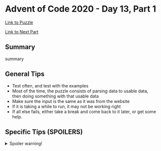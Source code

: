 # Advent of Code 2020 - Day 13, Part 1

[Link to Puzzle](https://adventofcode.com/2020/day/13)

[Link to Next Part](https://github.com/CodingAP/unofficial-aoc-syllabus/blob/main/years/2020/day13/part2.md)

## Summary
summary

## General Tips
- Test often, and test with the examples
- Most of the time, the puzzle consists of parsing data to usable data, then doing something with that usable data
- Make sure the input is the same as it was from the website
- If it is taking a while to run, it may not be working right
- If all else fails, either take a break and come back to it later, or get some help.

## Specific Tips (SPOILERS)
<details> <summary>Spoiler warning!</summary>

specific tips

</details>